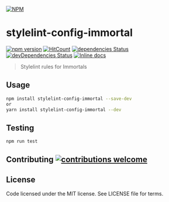 [![NPM](https://nodei.co/npm/stylelint-config-immortal.png)](https://nodei.co/npm/stylelint-config-immortal/)

# stylelint-config-immortal

[![npm version](https://badge.fury.io/js/stylelint-config-immortal.svg)](https://badge.fury.io/js/stylelint-config-immortal)
[![HitCount](http://hits.dwyl.io/theahmadzai/stylelint-config-immortal.svg)](http://hits.dwyl.io/theahmadzai/stylelint-config-immortal)
[![dependencies Status](https://david-dm.org/theahmadzai/stylelint-config-immortal/status.svg)](https://david-dm.org/theahmadzai/stylelint-config-immortal)
[![devDependencies Status](https://david-dm.org/theahmadzai/stylelint-config-immortal/dev-status.svg)](https://david-dm.org/theahmadzai/stylelint-config-immortal?type=dev)
[![Inline docs](http://inch-ci.org/github/theahmadzai/stylelint-config-immortal.svg?branch=master)](http://inch-ci.org/github/theahmadzai/stylelint-config-immortal)

> Stylelint rules for Immortals


## Usage

```bash
npm install stylelint-config-immortal --save-dev
or 
yarn install stylelint-config-immortal --dev
```

## Testing

```bash
npm run test
```

## Contributing [![contributions welcome](https://img.shields.io/badge/contributions-welcome-brightgreen.svg?style=flat)](https://github.com/theahmadzai/stylelint-config-immortal/issues)


## License

Code licensed under the MIT license. See LICENSE file for terms.
